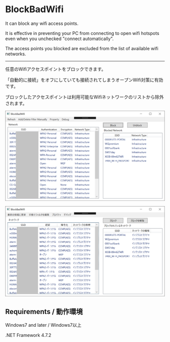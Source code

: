 # BlockBadWifi
It can block any wifi access points.

It is effective in preventing your PC from connecting to open wifi hotspots even when you unchecked "connect automatically".

The access points you blocked are excluded from the list of available wifi networks.

---

任意のWifiアクセスポイントをブロックできます。

「自動的に接続」をオフにしていても接続されてしまうオープンWifi対策に有効です。

ブロックしたアクセスポイントは利用可能なWifiネットワークのリストから除外されます。

![ScreenShot](sc-eng.png)

![ScreenShot](sc-jp.png)

## Requirements / 動作環境
Windows7 and later / Windows7以上

.NET Framework 4.7.2
